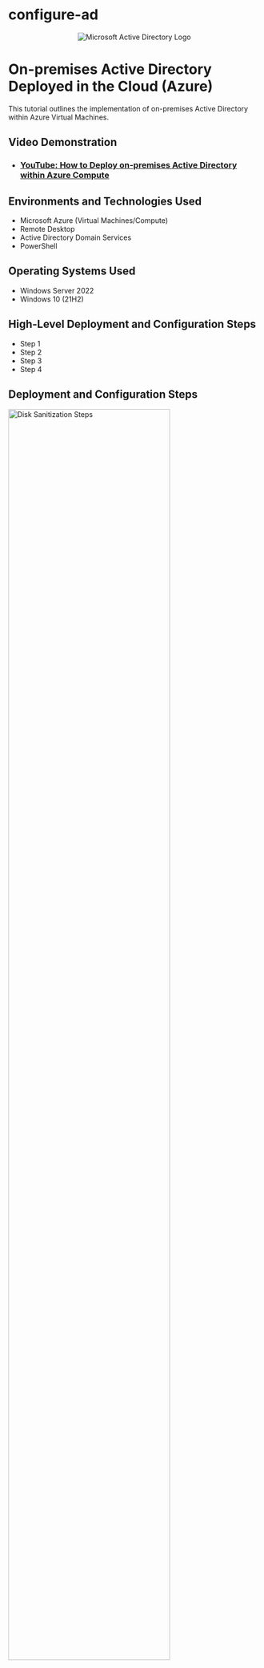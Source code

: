 # configure-ad
<p align="center">
<img src="https://i.imgur.com/pU5A58S.png" alt="Microsoft Active Directory Logo"/>
</p>

<h1>On-premises Active Directory Deployed in the Cloud (Azure)</h1>
This tutorial outlines the implementation of on-premises Active Directory within Azure Virtual Machines.<br />


<h2>Video Demonstration</h2>

- ### [YouTube: How to Deploy on-premises Active Directory within Azure Compute](https://www.youtube.com)

<h2>Environments and Technologies Used</h2>

- Microsoft Azure (Virtual Machines/Compute)
- Remote Desktop
- Active Directory Domain Services
- PowerShell

<h2>Operating Systems Used </h2>

- Windows Server 2022
- Windows 10 (21H2)

<h2>High-Level Deployment and Configuration Steps</h2>

- Step 1
- Step 2
- Step 3
- Step 4

<h2>Deployment and Configuration Steps</h2>

<p>
<img src="https://github.com/EthanZSu/configure-ad/assets/168872181/c504a3f7-7f55-43c4-b8af-d9cebcfe8304" height="80%" width="80%" alt="Disk Sanitization Steps"/>
</p>
First, a new resource group must be made where the virtual machines will be placed  in.
  <br />
In the top search bar search: resource group and then in top left click "create".
  <br />
  <br />
Name the new resource group.
  <br />
Also select which subscription account to place the resource group under.
  <br />
And pick which geographic region you want the resource group in.
  <br />
  <br />
Then create the resource group.
</p>
<br />



<p>
<img src="https://github.com/EthanZSu/configure-ad/assets/168872181/31f7cd88-e7f3-41d1-ad16-082c3298cdcf" height="80%" width="80%" alt="Disk Sanitization Steps"/>
</p>
<p>
In the top search bar search: virtual machines, then click "create", then "Azure Virtual Machine".
  <br />
  <br />
For the 1st virtual machine: Select a subsciption account, the resource group just made, & the geographic region you want the VM in.
  <br />
Name this 1st VM something like "domain controller" (because it will have the domain controller with the active directory).
  <br />
The above redundancy & security settings will suffice.
  <br />
The image (VM's operating system) will be Windows Server 2022 Datacenter.
  <br />
VM architecture x64 will suffice.
</p>
<br />



<p>
<img src="https://github.com/EthanZSu/configure-ad/assets/168872181/7a866bf3-00e8-486d-b7a8-17874c1ea230" height="80%" width="80%" alt="Disk Sanitization Steps"/>
</p>
<p>
Select size "2 vcpus" (2 virtual CPU's).
  <br />
Set up administrator account info for the VM: the username & password.
  <br />
Public inbound ports must allow selected ports, and allow RDP 3389 (for remote desktop to the VM).
  <br />
Scroll down & confirm you want to use an existing windows server license.
  <br />
Also confirm you have the eligible Windows server license.
  <br/ >
  <br />
Create the VM.
</p>
<br />



<p>
<img src="https://github.com/EthanZSu/configure-ad/assets/168872181/28e6888c-1ded-4436-84f9-e962f3c2ebb5" height="80%" width="80%" alt="Disk Sanitization Steps"/>
</p>
<p>
You must wait ~5 minutes before making the 2nd VM (so the 2nd VM can be placed in the same network as the 1st).
  <br />
In the top search bar search: virtual machines, then in top left click "create", then "Azure Virtual Machine".
  <br />
  <br />
For this 2nd virtual machine: the subsciption account, resource group, & the geographic region should match the 1st VM's.
  <br />
Name this 2nd VM (maybe something like "Client-1").
  <br />
The above redundancy & security settings will suffice.
  <br />
The image (VM's operating system) will be Windows 10 Pro. Vers. 22H2
  <br />
VM architecture x64 will suffice.
</p>
<br />



<p>
<img src="https://github.com/EthanZSu/configure-ad/assets/168872181/d06279b1-c84a-406f-845d-69e430089eff" height="80%" width="80%" alt="Disk Sanitization Steps"/>
</p>
<p>
Select size "2 vcpus" (2 virtual CPU's).
  <br />
Set up administrator account info for the VM: the username & password.
  <br />
Public inbound ports must allow selected ports, and allow RDP 3389 (for remote desktop to the VM).
  <br />
Confirm you have the eligible Windows 10/11 license.
</p>
<br />



<p>
<img src="https://github.com/EthanZSu/configure-ad/assets/168872181/a7c686ac-a25e-4bb9-bae1-d6a8add08603" height="80%" width="80%" alt="Disk Sanitization Steps"/>
</p>
<p>
At the bottom click Next:Disks, then click Next:Networking.
  <br />
  <br />
For the 2nd VM, the virtual network must match the 1st VM's.
  <br />
The subnet, & public IP will be automatically made.
  <br />
For the NIC network security group select "basic".
  <br />
Public inbound ports must allow selected ports, and allow RDP 3389 (for remote desktop to the VM).
  <br />
Scrolling down, enable accelerated networking & select no load balancing.
  <br />
  <br />
Finally, Create this 2nd VM.
  <br />
Note that Azure may take 5 minutes to deploy the VM.
</p>
  <br />



<p>
<img src="https://github.com/EthanZSu/configure-ad/assets/168872181/95c1d4d7-fee9-4c77-a551-26279e46e989" height="80%" width="80%" alt="Disk Sanitization Steps"/>
</p>
<p>
Search for your DC-1 (domain controller) VM.
  <br />
select it, & on the left menu scroll down & select network settings.
  <br />
select the blue: dc-#### (primary)/ipconfig1 (primary).

</p>
<br />



<p>
<img src="https://github.com/EthanZSu/configure-ad/assets/168872181/c0d5058d-14fb-49bb-aaba-8aeb59db3fe6" height="80%" width="80%" alt="Disk Sanitization Steps"/>
</p>
<p>
Click the blue ipconfig1.
  <br />
On the right menu, set allocation to static (so DC-1's IP address doesn't change & other computers won't try retrieving the IP address from the DHCP server).
  <br />
  <br />
On the bottom, save.
</p>
<br />



<p>
<img src="https://github.com/EthanZSu/configure-ad/assets/168872181/bc95f65d-38ad-477d-902c-7c1d85f45b4a" height="80%" width="80%" alt="Disk Sanitization Steps"/>
</p>
<p>
In your Windows computer taskbar search box search: Remote Desktop Connection.
  <br />
In Microsoft Azure search: Virtual Machines & select Client-1 VM.
  <br />
Copy Client-1's Public IP address into the Remote Desktop Connection & Connect.
  <br />
Enter the administrator account credentials for the VM: the username & password.
</p>
<br />


<p>
<img src="https://github.com/EthanZSu/configure-ad/assets/168872181/3e235922-2d99-4a74-91eb-5214b636a28e" height="60%" width="80%" alt="Disk Sanitization Steps"/>
</p>
<p>
This notification will appear.
  <br />
Select "yes".  
</p>
<br />



<p>
<img src="https://github.com/EthanZSu/configure-ad/assets/168872181/b41ed23c-61e8-4e71-b4e7-cabc3273cee6" height="80%" width="80%" alt="Disk Sanitization Steps"/>
</p>
<p>
Select "No" to all the privacy settings (as none of those features will be needed).
<br />
Then accept.
<br />
On the right click "yes" to the network pop-up "do you want... your PC to be discoverable by other... devices on this network?"
</p>
<br />



<p>
<img src="https://github.com/EthanZSu/configure-ad/assets/168872181/222b2fed-54c7-425b-ba6e-4b84ab8ad99e" height="80%" width="80%" alt="Disk Sanitization Steps"/>
</p>
<p>
If there is any Windows promotional pop-up, exit it.
  <br />
  <br />
In the taskbar searchbox: search for cmd (command prompt).
  <br />
In Microsoft Azure: Copy DC-1's private IP address &
  <br />
Initiate a non-stop ping from your Client-1 VM command prompt to your DC-1 VM.
  <br />
You will see the ping fail.


</p>
<br />



<p>
<img src="https://github.com/EthanZSu/configure-ad/assets/168872181/644b7db1-3bb8-4d31-8974-80eddb7cfd36" height="80%" width="80%" alt="Disk Sanitization Steps"/>
</p>
<p>
In your Windows computer taskbar search box search: Remote Desktop Connection.
  <br />
In Microsoft Azure search: Virtual Machines & select DC-1 VM.
  <br />
Copy DC-1's Public IP address into the Remote Desktop Connection & Connect.
  <br />
Enter the administrator account credentials for the VM: the username & password.
</p>
</p>
<br />



<p>
<img src="https://github.com/EthanZSu/configure-ad/assets/168872181/b350477a-7657-442f-ac1f-19f7a3a5ad1f" height="80%" width="80%" alt="Disk Sanitization Steps"/>
</p>
<p>
This notification will appear.
  <br />
Select "yes".
</p>
<br />


<p>
<img src="https://github.com/user-attachments/assets/9961efa9-504c-4677-b845-0f560db9246e" height="80%" width="80%" alt="Disk Sanitization Steps"/>
</p>
<p>
In your Windows computer taskbar search box search: Windows Defender Firewall With Advanced Security.
</p>
<br />


<p>
<img src="https://github.com/user-attachments/assets/9c73d3d3-cfae-4f7d-96f0-07a26ae631d0" height="80%" width="80%" alt="Disk Sanitization Steps"/>
</p>
<p>
Maximize the window.
  <br />
In the left column, select Inbound Rules.
  <br />
Expand the Name column.
</p>
<br />


<p>
<img src="https://github.com/user-attachments/assets/05b543f7-8045-4dac-bf82-420ac7c7f0c0" height="80%" width="80%" alt="Disk Sanitization Steps"/>
</p>
<p>
You can compress the Actions menu on the right.
  <br />
Select both Protocols: ICMPv4, with the Name: Core Networking Diagnostics - ICMP Echo Request (ICMPv4-In).
  <br />
Right click both ICMPv4 Protocols, Enable Rule.
</p>
<br />


<p>
<img src="https://github.com/user-attachments/assets/88162fa8-d0c0-4940-af65-f9f733a905c7" height="80%" width="80%" alt="Disk Sanitization Steps"/>
</p>
<p>
On Client-1's command prompt, you will see the replies from DC-1. 
  <br />
On your keyboard stop the ping by clicking: CTRL + C.
  <br />
Close the command prompt. 
</p>
<br />


<p>
<img src="https://github.com/user-attachments/assets/386c07bd-cbf6-49ae-88de-1d2df5d36b52" height="80%" width="80%" alt="Disk Sanitization Steps"/>
</p>
<p>
Back to DC-1, you may minimize DC-1's: Windows Defender Firewall With Advanced Security.
  <br />
Select the Windows Start icon on the taskbar.
  <br />
Select Server Manager.
</p>
<br />


<p>
<img src="https://github.com/user-attachments/assets/e095b2c0-63ec-4913-950f-f9f8fe6a94a8" height="80%" width="80%" alt="Disk Sanitization Steps"/>
</p>
<p>
Select: 2 Add roles and features,
  <br />
Click "Next" until you reach the list of Roles.
  <br />
</p>
<br />


<p>
<img src="https://github.com/user-attachments/assets/69379890-1ed4-45d3-b57f-e7fa3f6dd3b0" height="80%" width="80%" alt="Disk Sanitization Steps"/>
</p>
<p>
Click the box for: Active Directory Domain Services.
  <br />
Add Features.
</p>
<br />


<p>
<img src="https://github.com/user-attachments/assets/328ab95e-ba69-4ada-9de1-ef13507a0bb1" height="80%" width="80%" alt="Disk Sanitization Steps"/>
</p>
<p>
Click "Next" until you can install, and then select the "Install". 
  <br />
When the installation is complete, close the: Add Roles and Features Wizard.
</p>
<br />


<p>
<img src="https://github.com/user-attachments/assets/30162b9e-00c7-4329-88a2-7f2b1f320c02" height="80%" width="80%" alt="Disk Sanitization Steps"/>
</p>
<p>
On the top right, click the flag icon left of "manage".
</p>
<br />


<p>
<img src="https://github.com/user-attachments/assets/e764c936-280b-4908-bf90-71f4e507a58a" height="80%" width="80%" alt="Disk Sanitization Steps"/>
</p>
<p>
Click: Promote this server to a domain controller.
</p>
<br />


<p>
<img src="https://github.com/user-attachments/assets/03b9b893-587a-4de2-9415-2b13c769f527" height="80%" width="80%" alt="Disk Sanitization Steps"/>
</p>
<p>
Select: Add a new forest.
  <br />
Name the Root domain name (maybe something like "mydomain.com").
</p>
<br />


<p>
<img src="https://github.com/user-attachments/assets/bb96b20e-0574-499b-be27-79f92ce79903" height="80%" width="80%" alt="Disk Sanitization Steps"/>
</p>
<p>
Select Next, 
  <br />
Assign a DSRM password.
</p>
<br />


<p>
<img src="https://github.com/user-attachments/assets/2c4338ad-d9bc-4556-a9c9-e376c9fa5442" height="80%" width="80%" alt="Disk Sanitization Steps"/>
</p>
<p>
Select Next,
  <br />
Uncheck "DNS Delegation",
  <br />
Keep clicking "Next" until you can install, and then install. 
</p>
<br />


<p>
<img src="https://github.com/user-attachments/assets/90928aeb-4ca5-496b-994b-c900131d2973" height="80%" width="80%" alt="Disk Sanitization Steps"/>
</p>
<p>
Note: You may be signed out of the virtual machine if it automatically restarts.
</p>
<br />




<p>
<img src="https://github.com/user-attachments/assets/28f9a6f5-14f5-4813-a41e-54831b973a60" height="80%" width="80%" alt="Disk Sanitization Steps"/>
</p>
<p>
In Microsoft Azure search: Virtual Machines & select DC-1 VM.
  <br />
Copy DC-1's Public IP address into the Remote Desktop Connection & Connect.
  <br />
Enter the administrator account credentials for the VM: the username & password.
</p>
<br />


<p>
<img src="https://github.com/user-attachments/assets/e132f06a-e571-43e6-9f7f-08fab33f0a55" height="80%" width="80%" alt="Disk Sanitization Steps"/>
</p>
<p>
This notification will appear.
  <br />
Select "yes".
  <br />
Note that loading may take a while.
  <br />
  <br />
Exit the "Try Windows Admin Center and Azure Arc today" notification.
</p>
<br />


<p>
<img src="https://github.com/user-attachments/assets/e0565b02-a090-48c9-bfe8-30edcd39cd7c" height="80%" width="80%" alt="Disk Sanitization Steps"/>
</p>
<p>
In the Server Manager Window's top right: select Tools,
  <br />
Then select Active Directory Users and Computers.
</p>
<br />


<p>
<img src="https://github.com/user-attachments/assets/a8913aab-9864-41ec-a95b-cb18dec71698" height="80%" width="80%" alt="Disk Sanitization Steps"/>
</p>
<p>
In the left column right click "mydomain.com".
  <br />
Then select "New".
  <br />
Then select "Organizational Unit".
</p>
<br />


<p>
<img src="https://github.com/user-attachments/assets/36733108-4daf-4e43-98c7-f745838768fc" height="500%" width="80%" alt="Disk Sanitization Steps"/>
</p>
<p>
Name the Organizational Unit: _EMPLOYEES .
  <br />
check the box for Protect container from accidental deletion.
  <br />
Click "OK".
</p>
<br />


<p>
<img src="https://github.com/user-attachments/assets/b7713872-25aa-4392-95d4-fb5f9d860964" height="80%" width="80%" alt="Disk Sanitization Steps"/>
</p>
<p>
In the left column right click "mydomain.com".
  <br />
Then select "New".
  <br />
Then select "Organizational Unit".
  ......................
</p>
<br />


<p>
<img src="https://i.imgur.com/DJmEXEB.png" height="80%" width="80%" alt="Disk Sanitization Steps"/>
</p>
<p>
Lorem ipsum dolor sit amet, consectetur adipiscing elit, sed do eiusmod tempor incididunt ut labore et dolore magna aliqua. Ut enim ad minim veniam, quis nostrud exercitation ullamco laboris nisi ut aliquip ex ea commodo consequat. Duis aute irure dolor in reprehenderit in voluptate velit esse cillum dolore eu fugiat nulla pariatur.
</p>
<br />
